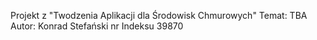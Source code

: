 Projekt z "Twodzenia Aplikacji dla Środowisk Chmurowych"
Temat: TBA
Autor: Konrad Stefański
nr Indeksu 39870
